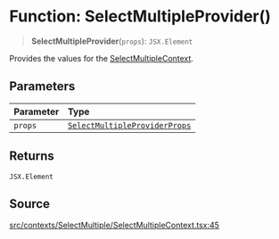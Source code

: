 # Function: SelectMultipleProvider()

> **SelectMultipleProvider**(`props`): `JSX.Element`

Provides the values for the [SelectMultipleContext](../variables/SelectMultipleContext.md).

## Parameters

| Parameter | Type |
| :------ | :------ |
| `props` | [`SelectMultipleProviderProps`](../type-aliases/SelectMultipleProviderProps.md) |

## Returns

`JSX.Element`

## Source

[src/contexts/SelectMultiple/SelectMultipleContext.tsx:45](https://github.com/gpbl/react-day-picker/blob/a604fd23887c832117da414a9c63b1b84efb97d9/src/contexts/SelectMultiple/SelectMultipleContext.tsx#L45)
